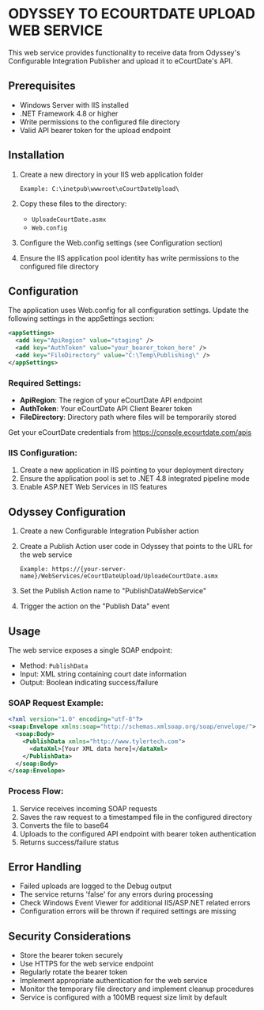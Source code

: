 # ODYSSEY TO ECOURTDATE UPLOAD WEB SERVICE

This web service provides functionality to receive data from Odyssey's Configurable Integration Publisher and upload it to eCourtDate's API.

## Prerequisites
* Windows Server with IIS installed
* .NET Framework 4.8 or higher
* Write permissions to the configured file directory
* Valid API bearer token for the upload endpoint

## Installation
1. Create a new directory in your IIS web application folder 
   ```
   Example: C:\inetpub\wwwroot\eCourtDateUpload\
   ```

2. Copy these files to the directory:
   - `UploadeCourtDate.asmx`
   - `Web.config`

3. Configure the Web.config settings (see Configuration section)

4. Ensure the IIS application pool identity has write permissions to the configured file directory

## Configuration
The application uses Web.config for all configuration settings. 
Update the following settings in the appSettings section:

```xml
<appSettings>
  <add key="ApiRegion" value="staging" />
  <add key="AuthToken" value="your_bearer_token_here" />
  <add key="FileDirectory" value="C:\Temp\Publishing\" />
</appSettings>
```

### Required Settings:
* **ApiRegion**: The region of your eCourtDate API endpoint
* **AuthToken**: Your eCourtDate API Client Bearer token
* **FileDirectory**: Directory path where files will be temporarily stored

Get your eCourtDate credentials from https://console.ecourtdate.com/apis

### IIS Configuration:
1. Create a new application in IIS pointing to your deployment directory
2. Ensure the application pool is set to .NET 4.8 integrated pipeline mode
3. Enable ASP.NET Web Services in IIS features

## Odyssey Configuration
1. Create a new Configurable Integration Publisher action

2. Create a Publish Action user code in Odyssey that points to the URL for the web service
   ```
   Example: https://{your-server-name}/WebServices/eCourtDateUpload/UploadeCourtDate.asmx
   ```

3. Set the Publish Action name to "PublishDataWebService"

4. Trigger the action on the "Publish Data" event

## Usage
The web service exposes a single SOAP endpoint:
* Method: `PublishData`
* Input: XML string containing court date information
* Output: Boolean indicating success/failure

### SOAP Request Example:
```xml
<?xml version="1.0" encoding="utf-8"?>
<soap:Envelope xmlns:soap="http://schemas.xmlsoap.org/soap/envelope/">
  <soap:Body>
    <PublishData xmlns="http://www.tylertech.com">
      <dataXml>[Your XML data here]</dataXml>
    </PublishData>
  </soap:Body>
</soap:Envelope>
```

### Process Flow:
1. Service receives incoming SOAP requests
2. Saves the raw request to a timestamped file in the configured directory
3. Converts the file to base64
4. Uploads to the configured API endpoint with bearer token authentication
5. Returns success/failure status

## Error Handling
* Failed uploads are logged to the Debug output
* The service returns 'false' for any errors during processing
* Check Windows Event Viewer for additional IIS/ASP.NET related errors
* Configuration errors will be thrown if required settings are missing

## Security Considerations
* Store the bearer token securely
* Use HTTPS for the web service endpoint
* Regularly rotate the bearer token
* Implement appropriate authentication for the web service
* Monitor the temporary file directory and implement cleanup procedures
* Service is configured with a 100MB request size limit by default 